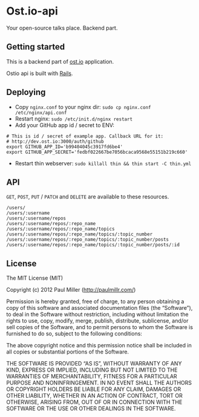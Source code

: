 # Ost.io-api
Your open-source talks place. Backend part.

## Getting started
This is a backend part of [ost.io](http://ost.io/) application.

Ostio api is built with [Rails](http://rubyonrails.org/).

## Deploying
* Copy `nginx.conf` to your nginx dir: `sudo cp nginx.conf /etc/nginx/api.conf`
* Restart nginx: `sudo /etc/init.d/nginx restart`
* Add your GitHub app id / secret to ENV:

```
# This is id / secret of example app. Callback URL for it:
# http://dev.ost.io:3000/auth/github
export GITHUB_APP_ID='b99404045c3917fd6be4'
export GITHUB_APP_SECRET='fedbf022667be7056bcaca9568e55151b219c660'
```

* Restart thin webserver: `sudo killall thin && thin start -C thin.yml`

## API
`GET`, `POST`, `PUT` / `PATCH` and `DELETE` are available to these resources.

```
/users/
/users/:username
/users/:username/repos
/users/:username/repos/:repo_name
/users/:username/repos/:repo_name/topics
/users/:username/repos/:repo_name/topics/:topic_number
/users/:username/repos/:repo_name/topics/:topic_number/posts
/users/:username/repos/:repo_name/topics/:topic_number/posts/:id
```

## License
The MIT License (MIT)

Copyright (c) 2012 Paul Miller (http://paulmillr.com/)

Permission is hereby granted, free of charge, to any person obtaining a copy
of this software and associated documentation files (the “Software”), to deal
in the Software without restriction, including without limitation the rights
to use, copy, modify, merge, publish, distribute, sublicense, and/or sell
copies of the Software, and to permit persons to whom the Software is
furnished to do so, subject to the following conditions:

The above copyright notice and this permission notice shall be included in
all copies or substantial portions of the Software.

THE SOFTWARE IS PROVIDED “AS IS”, WITHOUT WARRANTY OF ANY KIND, EXPRESS OR
IMPLIED, INCLUDING BUT NOT LIMITED TO THE WARRANTIES OF MERCHANTABILITY,
FITNESS FOR A PARTICULAR PURPOSE AND NONINFRINGEMENT. IN NO EVENT SHALL THE
AUTHORS OR COPYRIGHT HOLDERS BE LIABLE FOR ANY CLAIM, DAMAGES OR OTHER
LIABILITY, WHETHER IN AN ACTION OF CONTRACT, TORT OR OTHERWISE, ARISING FROM,
OUT OF OR IN CONNECTION WITH THE SOFTWARE OR THE USE OR OTHER DEALINGS IN
THE SOFTWARE.
